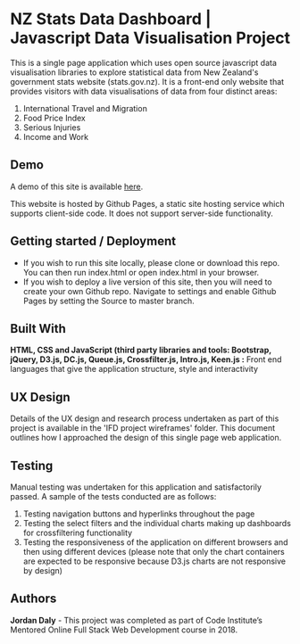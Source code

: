 # NZ Stats Data Dashboard | Javascript Data Visualisation Project

This is a single page application which uses open source javascript data visualisation libraries to explore statistical data from New Zealand's government stats website (stats.gov.nz). It is a front-end only website that provides visitors with data visualisations of data from four distinct areas:
1.	International Travel and Migration
2.	Food Price Index
3.	Serious Injuries
4.	Income and Work


## Demo

A demo of this site is available [here](https://jordandaly.github.io/nz_stats_data_dashboard/index.html).

This website is hosted by Github Pages, a static site hosting service which supports client-side code. It does not support server-side functionality.


## Getting started / Deployment

* If you wish to run this site locally, please clone or download this repo. You can then run index.html or open index.html in your browser.
* If you wish to deploy a live version of this site, then you will need to create your own Github repo. Navigate to settings and enable Github Pages by setting the Source to master branch. 
 

## Built With

**HTML, CSS and JavaScript (third party libraries and tools: Bootstrap, jQuery, D3.js, DC.js, Queue.js, Crossfilter.js, Intro.js, Keen.js :** Front end languages that give the application structure, style and interactivity

## UX Design

Details of the UX design and research process undertaken as part of this project is available in the 
'IFD project wireframes' folder. This document outlines how I approached the design of this single page web application.

## Testing

Manual testing was undertaken for this application and satisfactorily passed. A sample of the tests conducted are as follows:
1.	Testing navigation buttons and hyperlinks throughout the page
2.	Testing the select filters and the individual charts making up dashboards for crossfiltering functionality
3.	Testing the responsiveness of the application on different browsers and then using different devices (please note that only the chart containers are expected to be responsive because D3.js charts are not responsive by design)

## Authors

**Jordan Daly** - This project was completed as part of Code Institute’s Mentored Online Full Stack Web Development course in 2018.


